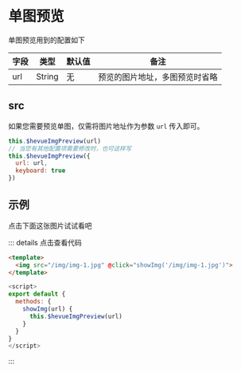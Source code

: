 # 单图预览

单图预览用到的配置如下

| 字段              | 类型    | 默认值               | 备注                           |
| ----------------- | ------- | -------------------- | ------------------------------ |
| url               | String  | 无                   | 预览的图片地址，多图预览时省略 |

## src

如果您需要预览单图，仅需将图片地址作为参数 `url` 传入即可。

```javascript
this.$hevueImgPreview(url)
// 当您有其他配置项需要修改时，也可这样写
this.$hevueImgPreview({
  url: url,
  keyboard: true
})
```

## 示例

点击下面这张图片试试看吧

<template>
  <img src="/img/img-1.jpg" @click="showImg('/img/img-1.jpg')">
</template>

::: details 点击查看代码
```html
<template>
  <img src="/img/img-1.jpg" @click="showImg('/img/img-1.jpg')">
</template>
```
```javascript {5}
<script>
export default {
  methods: {
    showImg(url) {
      this.$hevueImgPreview(url)
    }
  }
}
</script>
```
:::

<script>
export default {
  methods: {
    showImg(url) {
      this.$hevueImgPreview(url)
    }
  }
}
</script>

